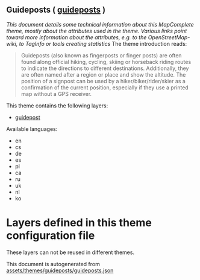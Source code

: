 [//]: # (WARNING: this file is automatically generated. Please find the sources at the bottom and edit those sources)

## Guideposts ( [guideposts](https://mapcomplete.org/guideposts) )
_This document details some technical information about this MapComplete theme, mostly about the attributes used in the theme. Various links point toward more information about the attributes, e.g. to the OpenStreetMap-wiki, to TagInfo or tools creating statistics_
The theme introduction reads:

> Guideposts (also known as fingerposts or finger posts) are often found along official hiking, cycling, skiing or horseback riding routes to indicate the directions to different destinations. Additionally, they are often named after a region or place and show the altitude.    The position of a signpost can be used by a hiker/biker/rider/skier as a confirmation of the current position, especially if they use a printed map without a GPS receiver. 

This theme contains the following layers:

 - [guidepost](../Layers/guidepost.md)

Available languages:

 - en
 - cs
 - de
 - es
 - pl
 - ca
 - ru
 - uk
 - nl
 - ko

# Layers defined in this theme configuration file
These layers can not be reused in different themes.


This document is autogenerated from [assets/themes/guideposts/guideposts.json](https://github.com/pietervdvn/MapComplete/blob/develop/assets/themes/guideposts/guideposts.json)
